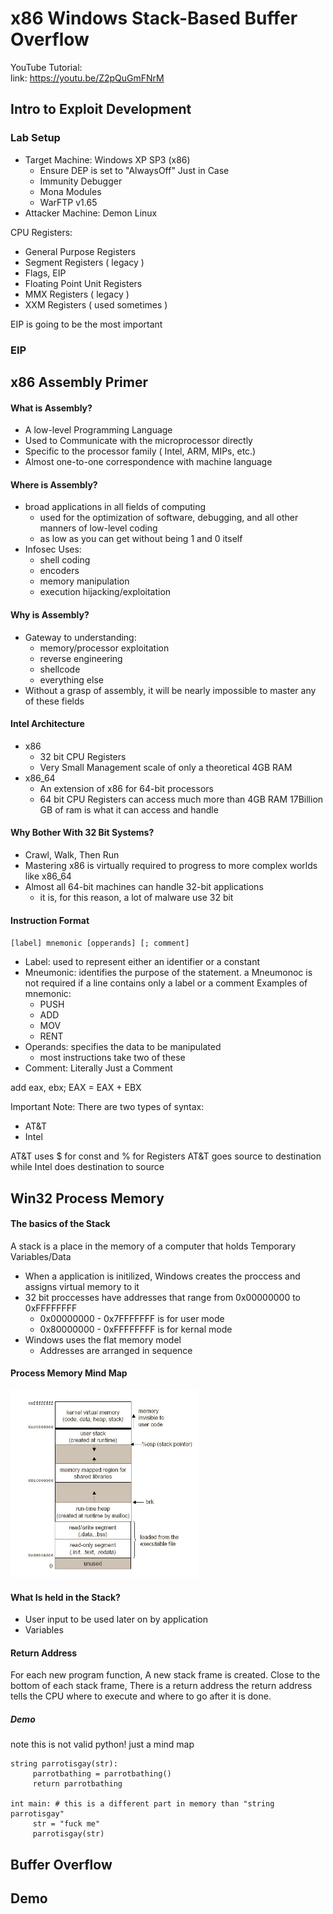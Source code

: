 # x86 Windows Stack-Based Buffer Overflow

YouTube Tutorial: 
<br />
link: https://youtu.be/Z2pQuGmFNrM

## Intro to Exploit Development

### Lab Setup 

* Target Machine: Windows XP SP3 (x86)
     * Ensure DEP is set to "AlwaysOff" Just in Case
     * Immunity Debugger
     * Mona Modules
     * WarFTP v1.65
* Attacker Machine: Demon Linux 

CPU Registers: 

* General Purpose Registers 
* Segment Registers ( legacy )
* Flags, EIP
* Floating Point Unit Registers
* MMX Registers ( legacy )
* XXM Registers ( used sometimes )

EIP is going to be the most important


### EIP 


## x86 Assembly Primer

#### What is Assembly? 

* A low-level Programming Language 
* Used to Communicate with the microprocessor directly
* Specific to the processor family ( Intel, ARM, MIPs, etc.)
* Almost one-to-one correspondence with machine language 


#### Where is Assembly? 

* broad applications in all fields of computing
     * used for the optimization of software, debugging, and all other manners of low-level coding
     * as low as you can get without being 1 and 0 itself
* Infosec Uses: 
     * shell coding 
     * encoders 
     * memory manipulation 
     * execution hijacking/exploitation 


#### Why is Assembly? 

* Gateway to understanding: 
     * memory/processor exploitation 
     * reverse engineering
     * shellcode
     * everything else 
* Without a grasp of assembly, it will be nearly impossible to master any of these fields

#### Intel Architecture

* x86 
     * 32 bit CPU Registers
     * Very Small Management scale of only a theoretical 4GB RAM
* x86_64
     * An extension of x86 for 64-bit processors
     * 64 bit CPU Registers can access much more than 4GB RAM 17Billion GB of ram is what it can access and handle 


#### Why Bother With 32 Bit Systems? 

* Crawl, Walk, Then Run 
* Mastering x86 is virtually required to progress to more complex worlds like x86_64
* Almost all 64-bit machines can handle 32-bit applications
     * it is, for this reason, a lot of malware use 32 bit

#### Instruction Format

``
[label] mnemonic [opperands] [; comment] 
``

* Label: used to represent either an identifier or a constant 
* Mneumonic: identifies the purpose of the statement. a Mneumonoc is not required if a line contains only a label or a comment 
     Examples of mnemonic: 
     * PUSH 
     * ADD 
     * MOV
     * RENT
* Operands: specifies the data to be manipulated
     * most instructions take two of these 
* Comment: Literally Just a Comment 

add eax, ebx; EAX = EAX + EBX 

Important Note:
There are two types of syntax:
* AT&T
* Intel 

AT&T uses $ for const and % for Registers
AT&T goes source to destination while Intel does destination to source 


## Win32 Process Memory 

#### The basics of the Stack 

A stack is a place in the memory of a computer that holds Temporary Variables/Data

* When a application is initilized, Windows creates the proccess and assigns virtual memory to it 
* 32 bit proccesses have addresses that range from 0x00000000 to 0xFFFFFFFF
     * 0x00000000 - 0x7FFFFFFF is for user mode
     * 0x80000000 - 0xFFFFFFFF is for kernal mode 
* Windows uses the flat memory model 
     * Addresses are arranged in sequence 


#### Process Memory Mind Map

<img src=/images/proccess-memory.png width=300px height=300px>

<br />

#### What Is held in the Stack? 

* User input to be used later on by application
* Variables


#### Return Address 

For each new program function, A new stack frame is created. 
Close to the bottom of each stack frame, There is a return address 
the return address tells the CPU where to execute and where to go 
after it is done. 

##### Demo 

note this is not valid python! just a mind map 

```python3 
string parrotisgay(str):
     parrotbathing = parrotbathing()
     return parrotbathing

int main: # this is a different part in memory than "string parrotisgay" 
     str = "fuck me" 
     parrotisgay(str)

```



## Buffer Overflow 

## Demo 
